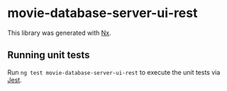# movie-database-server-ui-rest

This library was generated with [Nx](https://nx.dev).

## Running unit tests

Run `ng test movie-database-server-ui-rest` to execute the unit tests via [Jest](https://jestjs.io).
